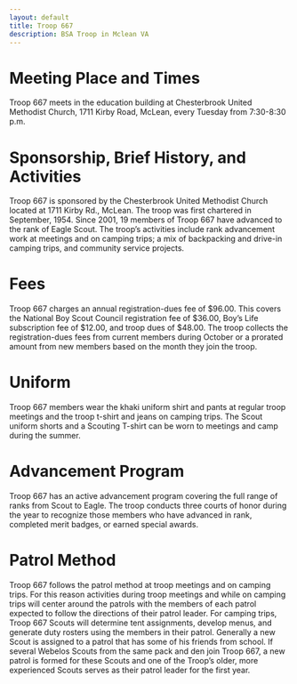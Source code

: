 ```yaml
---
layout: default
title: Troop 667
description: BSA Troop in Mclean VA
---
```


# Meeting Place and Times

Troop 667 meets in the education building at Chesterbrook United Methodist Church, 1711 Kirby Road,
McLean, every Tuesday from 7:30-8:30 p.m.

# Sponsorship, Brief History, and Activities

Troop 667 is sponsored by the Chesterbrook United Methodist Church located at 1711 Kirby Rd., McLean. The
troop was first chartered in September, 1954. Since 2001, 19 members of Troop 667 have advanced to the rank
of Eagle Scout. The troop’s activities include rank advancement work at meetings and on camping trips; a mix of
backpacking and drive-in camping trips, and community service projects.

# Fees

Troop 667 charges an annual registration-dues fee of $96.00. This covers the National Boy Scout Council
registration fee of $36.00, Boy’s Life subscription fee of $12.00, and troop dues of $48.00. The troop collects the
registration-dues fees from current members during October or a prorated amount from new members based on
the month they join the troop.

# Uniform

Troop 667 members wear the khaki uniform shirt and pants at regular troop meetings and the troop t-shirt and
jeans on camping trips. The Scout uniform shorts and a Scouting T-shirt can be worn to meetings and camp
during the summer.

# Advancement Program

Troop 667 has an active advancement program covering the full range of ranks from Scout to Eagle. The troop
conducts three courts of honor during the year to recognize those members who have advanced in rank,
completed merit badges, or earned special awards.

# Patrol Method

Troop 667 follows the patrol method at troop meetings and on camping trips. For this reason activities during
troop meetings and while on camping trips will center around the patrols with the members of each patrol
expected to follow the directions of their patrol leader. For camping trips, Troop 667 Scouts will determine tent
assignments, develop menus, and generate duty rosters using the members in their patrol. Generally a new Scout
is assigned to a patrol that has some of his friends from school. If several Webelos Scouts from the same pack
and den join Troop 667, a new patrol is formed for these Scouts and one of the Troop’s older, more experienced
Scouts serves as their patrol leader for the first year.